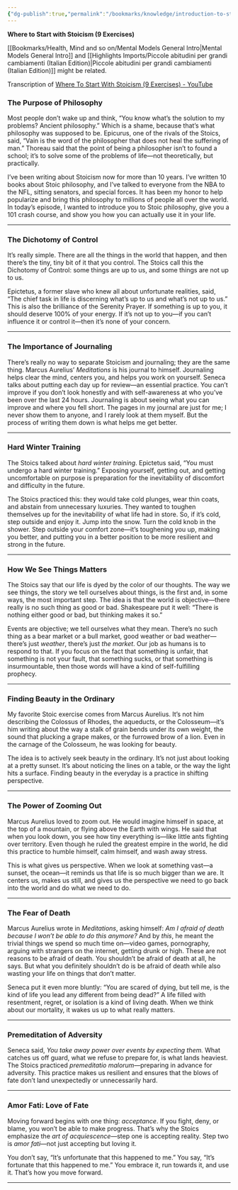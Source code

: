 ```yaml
---
{"dg-publish":true,"permalink":"/bookmarks/knowledge/introduction-to-stoicism/","tags":["behavior","halloffame","lifehack","mind","philosophy","stoicism"]}
---
```



**Where to Start with Stoicism (9 Exercises)**

[[Bookmarks/Health, Mind and so on/Mental Models General Intro\|Mental Models General Intro]] and [[Highlights Imports/Piccole abitudini per grandi cambiamenti (Italian Edition)\|Piccole abitudini per grandi cambiamenti (Italian Edition)]] might be related.

Transcription of [Where To Start With Stoicism (9 Exercises) - YouTube](https://click.convertkit-mail4.com/38u00ddxlzhduk56xziet43mgnnnf7/m2h7h5h85v3z8psm/aHR0cHM6Ly93d3cueW91dHViZS5jb20vd2F0Y2g_dj1zLW9iekhVQ2Rtbw==)

### The Purpose of Philosophy

Most people don’t wake up and think, “You know what’s the solution to my problems? Ancient philosophy.” Which is a shame, because that’s what philosophy was supposed to be. Epicurus, one of the rivals of the Stoics, said, “Vain is the word of the philosopher that does not heal the suffering of man.” Thoreau said that the point of being a philosopher isn’t to found a school; it’s to solve some of the problems of life—not theoretically, but practically.

I’ve been writing about Stoicism now for more than 10 years. I’ve written 10 books about Stoic philosophy, and I’ve talked to everyone from the NBA to the NFL, sitting senators, and special forces. It has been my honor to help popularize and bring this philosophy to millions of people all over the world. In today’s episode, I wanted to introduce you to Stoic philosophy, give you a 101 crash course, and show you how you can actually use it in your life.

---

### The Dichotomy of Control

It’s really simple. There are all the things in the world that happen, and then there’s the tiny, tiny bit of it that you control. The Stoics call this the Dichotomy of Control: some things are up to us, and some things are not up to us.

Epictetus, a former slave who knew all about unfortunate realities, said, “The chief task in life is discerning what’s up to us and what’s not up to us.” This is also the brilliance of the Serenity Prayer. If something is up to you, it should deserve 100% of your energy. If it’s not up to you—if you can’t influence it or control it—then it’s none of your concern.

---

### The Importance of Journaling

There’s really no way to separate Stoicism and journaling; they are the same thing. Marcus Aurelius’ _Meditations_ is his journal to himself. Journaling helps clear the mind, centers you, and helps you work on yourself. Seneca talks about putting each day up for review—an essential practice. You can’t improve if you don’t look honestly and with self-awareness at who you’ve been over the last 24 hours. Journaling is about seeing what you can improve and where you fell short. The pages in my journal are just for me; I never show them to anyone, and I rarely look at them myself. But the process of writing them down is what helps me get better.

---

### Hard Winter Training

The Stoics talked about _hard winter training_. Epictetus said, “You must undergo a hard winter training.” Exposing yourself, getting out, and getting uncomfortable on purpose is preparation for the inevitability of discomfort and difficulty in the future.

The Stoics practiced this: they would take cold plunges, wear thin coats, and abstain from unnecessary luxuries. They wanted to toughen themselves up for the inevitability of what life had in store. So, if it’s cold, step outside and enjoy it. Jump into the snow. Turn the cold knob in the shower. Step outside your comfort zone—it’s toughening you up, making you better, and putting you in a better position to be more resilient and strong in the future.

---

### How We See Things Matters

The Stoics say that our life is dyed by the color of our thoughts. The way we see things, the story we tell ourselves about things, is the first and, in some ways, the most important step. The idea is that the world is objective—there really is no such thing as good or bad. Shakespeare put it well: “There is nothing either good or bad, but thinking makes it so.”

Events are objective; we tell ourselves what they mean. There’s no such thing as a bear market or a bull market, good weather or bad weather—there’s just _weather_, there’s just _the market_. Our job as humans is to respond to that. If you focus on the fact that something is unfair, that something is not your fault, that something sucks, or that something is insurmountable, then those words will have a kind of self-fulfilling prophecy.

---

### Finding Beauty in the Ordinary

My favorite Stoic exercise comes from Marcus Aurelius. It’s not him describing the Colossus of Rhodes, the aqueducts, or the Colosseum—it’s him writing about the way a stalk of grain bends under its own weight, the sound that plucking a grape makes, or the furrowed brow of a lion. Even in the carnage of the Colosseum, he was looking for beauty.

The idea is to actively seek beauty in the ordinary. It’s not just about looking at a pretty sunset. It’s about noticing the lines on a table, or the way the light hits a surface. Finding beauty in the everyday is a practice in shifting perspective.

---

### The Power of Zooming Out

Marcus Aurelius loved to zoom out. He would imagine himself in space, at the top of a mountain, or flying above the Earth with wings. He said that when you look down, you see how tiny everything is—like little ants fighting over territory. Even though he ruled the greatest empire in the world, he did this practice to humble himself, calm himself, and wash away stress.

This is what gives us perspective. When we look at something vast—a sunset, the ocean—it reminds us that life is so much bigger than we are. It centers us, makes us still, and gives us the perspective we need to go back into the world and do what we need to do.

---

### The Fear of Death

Marcus Aurelius wrote in _Meditations_, asking himself: _Am I afraid of death because I won’t be able to do this anymore?_ And by _this_, he meant the trivial things we spend so much time on—video games, pornography, arguing with strangers on the internet, getting drunk or high. These are not reasons to be afraid of death. You shouldn’t be afraid of death at all, he says. But what you definitely shouldn’t do is be afraid of death while also wasting your life on things that don’t matter.

Seneca put it even more bluntly: “You are scared of dying, but tell me, is the kind of life you lead any different from being dead?” A life filled with resentment, regret, or isolation is a kind of living death. When we think about our mortality, it wakes us up to what really matters.

---

### Premeditation of Adversity

Seneca said, _You take away power over events by expecting them._ What catches us off guard, what we refuse to prepare for, is what lands heaviest. The Stoics practiced _premeditatio malorum_—preparing in advance for adversity. This practice makes us resilient and ensures that the blows of fate don’t land unexpectedly or unnecessarily hard.

---

### Amor Fati: Love of Fate

Moving forward begins with one thing: _acceptance_. If you fight, deny, or blame, you won’t be able to make progress. That’s why the Stoics emphasize the _art of acquiescence_—step one is accepting reality. Step two is _amor fati_—not just accepting but loving it.

You don’t say, “It’s unfortunate that this happened to me.” You say, “It’s fortunate that this happened to me.” You embrace it, run towards it, and use it. That’s how you move forward.

---
